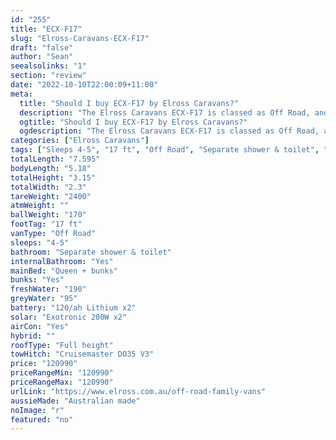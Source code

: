 ```yaml
---
id: "255"
title: "ECX-F17"
slug: "Elross-Caravans-ECX-F17"
draft: "false"
author: "Sean"
seealsolinks: "1"
section: "review"
date: "2022-10-10T22:00:09+11:00"
meta:
  title: "Should I buy ECX-F17 by Elross Caravans?"
  description: "The Elross Caravans ECX-F17 is classed as Off Road, and sleeps 4-5 people. It is Australian made and comes in at 17 ft. It generally has Separate shower & toilet."
  ogtitle: "Should I buy ECX-F17 by Elross Caravans?"
  ogdescription: "The Elross Caravans ECX-F17 is classed as Off Road, and sleeps 4-5 people. It is Australian made and comes in at 17 ft. It generally has Separate shower & toilet."
categories: ["Elross Caravans"]
tags: ["Sleeps 4-5", "17 ft", "Off Road", "Separate shower & toilet", "Full height", "Over 100k", "Australian made"]
totalLength: "7.595"
bodyLength: "5.18"
totalHeight: "3.15"
totalWidth: "2.3"
tareWeight: "2400"
atmWeight: ""
ballWeight: "170"
footTag: "17 ft"
vanType: "Off Road"
sleeps: "4-5"
bathroom: "Separate shower & toilet"
internalBathroom: "Yes"
mainBed: "Queen + bunks"
bunks: "Yes"
freshWater: "190"
greyWater: "95"
battery: "120/ah Lithium x2"
solar: "Exotronic 200W x2"
airCon: "Yes"
hybrid: ""
roofType: "Full height"
towHitch: "Cruisemaster DO35 V3"
price: "120990"
priceRangeMin: "120990"
priceRangeMax: "120990"
urlLink: "https://www.elross.com.au/off-road-family-vans"
aussieMade: "Australian made"
noImage: "r"
featured: "no"
---
```

